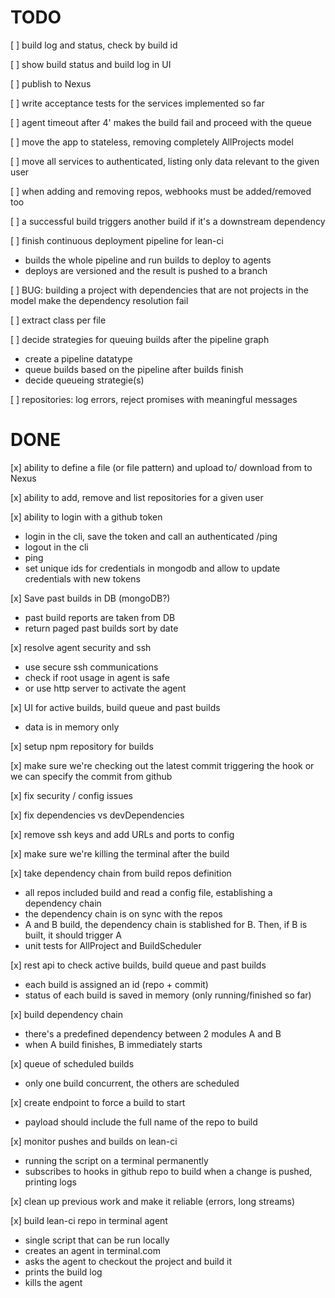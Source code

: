 TODO
====

[ ] build log and status, check by build id

[ ] show build status and build log in UI

[ ] publish to Nexus

[ ] write acceptance tests for the services implemented so far

[ ] agent timeout after 4' makes the build fail and proceed with the queue

[ ] move the app to stateless, removing completely AllProjects model

[ ] move all services to authenticated, listing only data relevant to the given user

[ ] when adding and removing repos, webhooks must be added/removed too

[ ] a successful build triggers another build if it's a downstream dependency

[ ] finish continuous deployment pipeline for lean-ci
 * builds the whole pipeline and run builds to deploy to agents
 * deploys are versioned and the result is pushed to a branch

[ ] BUG: building a project with dependencies that are not projects in the model make the dependency resolution fail

[ ] extract class per file

[ ] decide strategies for queuing builds after the pipeline graph
 * create a pipeline datatype
 * queue builds based on the pipeline after builds finish
 * decide queueing strategie(s)

[ ] repositories: log errors, reject promises with meaningful messages


DONE
====

[x] ability to define a file (or file pattern) and upload to/ download from to Nexus

[x] ability to add, remove and list repositories for a given user

[x] ability to login with a github token
 * login in the cli, save the token and call an authenticated /ping
 * logout in the cli
 * ping
 * set unique ids for credentials in mongodb and allow to update credentials with new tokens

[x] Save past builds in DB (mongoDB?)
 * past build reports are taken from DB
 * return paged past builds sort by date

[x] resolve agent security and ssh
 * use secure ssh communications
 * check if root usage in agent is safe
 * or use http server to activate the agent

[x] UI for active builds, build queue and past builds
 * data is in memory only

[x] setup npm repository for builds

[x] make sure we're checking out the latest commit triggering the hook or we can specify the commit from github

[x] fix security / config issues

[x] fix dependencies vs devDependencies

[x] remove ssh keys and add URLs and ports to config

[x] make sure we're killing the terminal after the build

[x] take dependency chain from build repos definition
 * all repos included build and read a config file, establishing a dependency chain
 * the dependency chain is on sync with the repos
 * A and B build, the dependency chain is stablished for B. Then, if B is built, it should trigger A
 * unit tests for AllProject and BuildScheduler

[x] rest api to check active builds, build queue and past builds
 * each build is assigned an id (repo + commit)
 * status of each build is saved in memory (only running/finished so far)

[x] build dependency chain
 * there's a predefined dependency between 2 modules A and B
 * when A build finishes, B immediately starts

[x] queue of scheduled builds
 * only one build concurrent, the others are scheduled

[x] create endpoint to force a build to start
 * payload should include the full name of the repo to build

[x] monitor pushes and builds on lean-ci
 * running the script on a terminal permanently
 * subscribes to hooks in github repo to build when a change is pushed, printing logs

[x] clean up previous work and make it reliable (errors, long streams)

[x] build lean-ci repo in terminal agent
 * single script that can be run locally
 * creates an agent in terminal.com
 * asks the agent to checkout the project and build it
 * prints the build log
 * kills the agent
